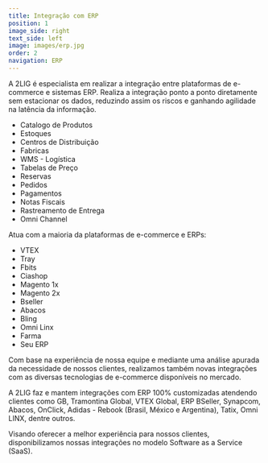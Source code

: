 ```yaml
---
title: Integração com ERP
position: 1
image_side: right
text_side: left
image: images/erp.jpg
order: 2
navigation: ERP
---
```


A 2LIG é especialista em realizar a integração entre plataformas de e-commerce e sistemas ERP. Realiza a integração ponto a ponto diretamente sem estacionar os dados, reduzindo assim os riscos e ganhando agilidade na latência da informação.

* Catalogo de Produtos
* Estoques
* Centros de Distribuição
* Fabricas
* WMS - Logística
* Tabelas de Preço
* Reservas
* Pedidos
* Pagamentos
* Notas Fiscais
* Rastreamento de Entrega
* Omni Channel

Atua com a maioria da plataformas de e-commerce e ERPs:
* VTEX
* Tray
* Fbits
* Ciashop
* Magento 1x
* Magento 2x
* Bseller
* Abacos
* Bling
* Omni Linx
* Farma
* Seu ERP

Com base na experiência de nossa equipe e mediante uma análise apurada da necessidade de nossos clientes, realizamos também novas integrações com as diversas tecnologias de e-commerce disponíveis no mercado.

A 2LIG faz e mantem integrações com ERP 100% customizadas atendendo clientes como GB, Tramontina Global, VTEX Global, ERP BSeller, Synapcom, Abacos, OnClick, Adidas - Rebook (Brasil, México e Argentina), Tatix, Omni LINX, dentre outros.

Visando oferecer a melhor experiência para nossos clientes, disponibilizamos nossas integrações no modelo Software as a Service (SaaS).
